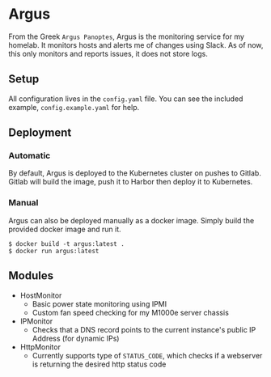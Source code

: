 # Argus
From the Greek `Argus Panoptes`, Argus is the monitoring service for my homelab. It monitors hosts and alerts me of changes using Slack. As of now, this only monitors and reports issues, it does not store logs.

## Setup
All configuration lives in the `config.yaml` file. You can see the included example, `config.example.yaml` for help.

## Deployment
### Automatic
By default, Argus is deployed to the Kubernetes cluster on pushes to Gitlab. Gitlab will build the image, push it to Harbor then deploy it to Kubernetes.

### Manual
Argus can also be deployed manually as a docker image. Simply build the provided docker image and run it.
```shell
$ docker build -t argus:latest .
$ docker run argus:latest
```

## Modules
- HostMonitor
    - Basic power state monitoring using IPMI
    - Custom fan speed checking for my M1000e server chassis
- IPMonitor
    - Checks that a DNS record points to the current instance's public IP Address (for dynamic IPs)
- HttpMonitor
    - Currently supports type of `STATUS_CODE`, which checks if a webserver is returning the desired http status code